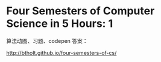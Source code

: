 # Four Semesters of Computer Science in 5 Hours: 1

算法动图、习题、codepen 答案：

http://btholt.github.io/four-semesters-of-cs/
